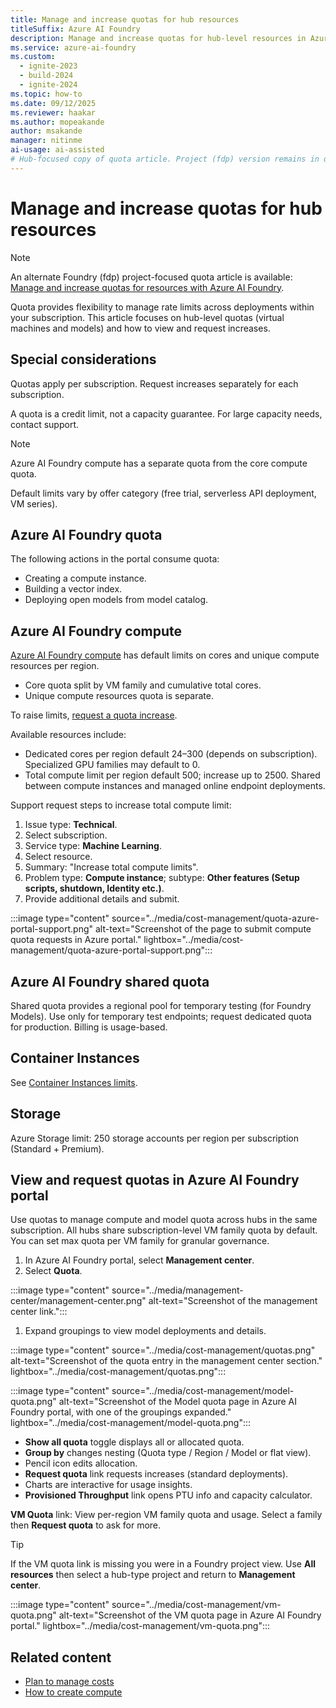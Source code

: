 ```yaml
---
title: Manage and increase quotas for hub resources
titleSuffix: Azure AI Foundry
description: Manage and increase quotas for hub-level resources in Azure AI Foundry.
ms.service: azure-ai-foundry
ms.custom:
  - ignite-2023
  - build-2024
  - ignite-2024
ms.topic: how-to
ms.date: 09/12/2025
ms.reviewer: haakar
ms.author: mopeakande
author: msakande 
manager: nitinme
ai-usage: ai-assisted
# Hub-focused copy of quota article. Project (fdp) version remains in quota.md
---
```

# Manage and increase quotas for hub resources

> [!NOTE]
> An alternate Foundry (fdp) project-focused quota article is available: [Manage and increase quotas for resources with Azure AI Foundry](quota.md).

Quota provides flexibility to manage rate limits across deployments within your subscription. This article focuses on hub-level quotas (virtual machines and models) and how to view and request increases.

## Special considerations 

Quotas apply per subscription. Request increases separately for each subscription.

A quota is a credit limit, not a capacity guarantee. For large capacity needs, contact support.

> [!NOTE]
> Azure AI Foundry compute has a separate quota from the core compute quota.

Default limits vary by offer category (free trial, serverless API deployment, VM series).

## Azure AI Foundry quota 

The following actions in the portal consume quota: 

- Creating a compute instance.
- Building a vector index.
- Deploying open models from model catalog.

## Azure AI Foundry compute 

[Azure AI Foundry compute](./create-manage-compute.md) has default limits on cores and unique compute resources per region.

- Core quota split by VM family and cumulative total cores.
- Unique compute resources quota is separate.

To raise limits, [request a quota increase](#view-and-request-quotas-in-azure-ai-foundry-portal).

Available resources include:
- Dedicated cores per region default 24–300 (depends on subscription). Specialized GPU families may default to 0.
- Total compute limit per region default 500; increase up to 2500. Shared between compute instances and managed online endpoint deployments.

Support request steps to increase total compute limit:
1. Issue type: **Technical**.
1. Select subscription.
1. Service type: **Machine Learning**.
1. Select resource.
1. Summary: "Increase total compute limits".
1. Problem type: **Compute instance**; subtype: **Other features (Setup scripts, shutdown, Identity etc.)**.
1. Provide additional details and submit.

:::image type="content" source="../media/cost-management/quota-azure-portal-support.png" alt-text="Screenshot of the page to submit compute quota requests in Azure portal." lightbox="../media/cost-management/quota-azure-portal-support.png":::

## Azure AI Foundry shared quota 

Shared quota provides a regional pool for temporary testing (for Foundry Models). Use only for temporary test endpoints; request dedicated quota for production. Billing is usage-based.

## Container Instances 

See [Container Instances limits](/azure/azure-resource-manager/management/azure-subscription-service-limits#container-instances-limits).

## Storage

Azure Storage limit: 250 storage accounts per region per subscription (Standard + Premium).

## View and request quotas in Azure AI Foundry portal

Use quotas to manage compute and model quota across hubs in the same subscription. All hubs share subscription-level VM family quota by default. You can set max quota per VM family for granular governance.

1. In Azure AI Foundry portal, select **Management center**.
1. Select **Quota**.

:::image type="content" source="../media/management-center/management-center.png" alt-text="Screenshot of the management center link.":::

1. Expand groupings to view model deployments and details.

:::image type="content" source="../media/cost-management/quotas.png" alt-text="Screenshot of the quota entry in the management center section." lightbox="../media/cost-management/quotas.png":::

:::image type="content" source="../media/cost-management/model-quota.png" alt-text="Screenshot of the Model quota page in Azure AI Foundry portal, with one of the groupings expanded." lightbox="../media/cost-management/model-quota.png":::
 
- **Show all quota** toggle displays all or allocated quota.
- **Group by** changes nesting (Quota type / Region / Model or flat view).
- Pencil icon edits allocation.
- **Request quota** link requests increases (standard deployments).
- Charts are interactive for usage insights.
- **Provisioned Throughput** link opens PTU info and capacity calculator.

**VM Quota** link: View per-region VM family quota and usage. Select a family then **Request quota** to ask for more.

> [!TIP]
> If the VM quota link is missing you were in a Foundry project view. Use **All resources** then select a hub-type project and return to **Management center**.

:::image type="content" source="../media/cost-management/vm-quota.png" alt-text="Screenshot of the VM quota page in Azure AI Foundry portal." lightbox="../media/cost-management/vm-quota.png":::

## Related content

- [Plan to manage costs](./costs-plan-manage.md)
- [How to create compute](./create-manage-compute.md)
